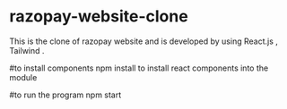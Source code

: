 # razopay-website-clone
This is the clone of razopay website and is developed by using React.js , Tailwind . 

#to install components
npm install to install react components into the module

#to run the program
npm start
